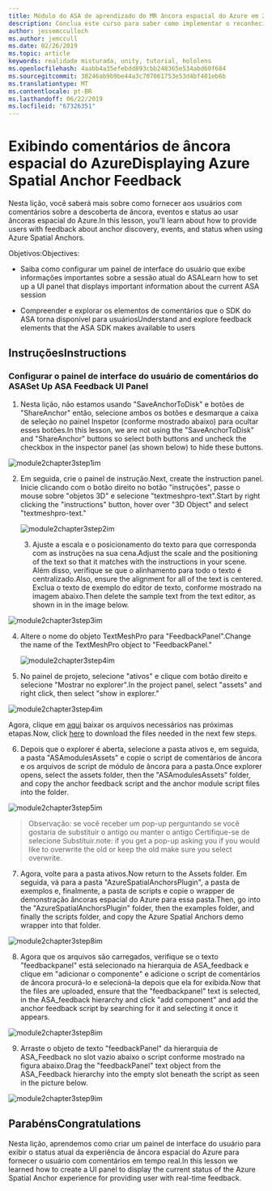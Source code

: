 ```yaml
---
title: Módulo do ASA de aprendizado do MR âncora espacial do Azure em 2 HoloLens
description: Conclua este curso para saber como implementar o reconhecimento facial do Azure em um aplicativo de realidade misturada.
author: jessemcculloch
ms.author: jemccull
ms.date: 02/26/2019
ms.topic: article
keywords: realidade misturada, unity, tutorial, hololens
ms.openlocfilehash: 4aabb4a35efebdd893cbb248365e534abd60f684
ms.sourcegitcommit: 30246ab9b9be44a3c707061753e53d4bf401eb6b
ms.translationtype: MT
ms.contentlocale: pt-BR
ms.lasthandoff: 06/22/2019
ms.locfileid: "67326351"
---
```

# <a name="displaying-azure-spatial-anchor-feedback"></a><span data-ttu-id="d40e6-104">Exibindo comentários de âncora espacial do Azure</span><span class="sxs-lookup"><span data-stu-id="d40e6-104">Displaying Azure Spatial Anchor Feedback</span></span>

<span data-ttu-id="d40e6-105">Nesta lição, você saberá mais sobre como fornecer aos usuários com comentários sobre a descoberta de âncora, eventos e status ao usar âncoras espacial do Azure.</span><span class="sxs-lookup"><span data-stu-id="d40e6-105">In this lesson, you'll learn about how to provide users with feedback about anchor discovery, events, and status when using Azure Spatial Anchors.</span></span>

<span data-ttu-id="d40e6-106">Objetivos:</span><span class="sxs-lookup"><span data-stu-id="d40e6-106">Objectives:</span></span>

* <span data-ttu-id="d40e6-107">Saiba como configurar um painel de interface do usuário que exibe informações importantes sobre a sessão atual do ASA</span><span class="sxs-lookup"><span data-stu-id="d40e6-107">Learn how to set up a UI panel that displays important information about the current ASA session</span></span>

* <span data-ttu-id="d40e6-108">Compreender e explorar os elementos de comentários que o SDK do ASA torna disponível para usuários</span><span class="sxs-lookup"><span data-stu-id="d40e6-108">Understand and explore feedback elements that the ASA SDK makes available to users</span></span>

  

## <a name="instructions"></a><span data-ttu-id="d40e6-109">Instruções</span><span class="sxs-lookup"><span data-stu-id="d40e6-109">Instructions</span></span>

### <a name="set-up-asa-feedback-ui-panel"></a><span data-ttu-id="d40e6-110">Configurar o painel de interface do usuário de comentários do ASA</span><span class="sxs-lookup"><span data-stu-id="d40e6-110">Set Up ASA Feedback UI Panel</span></span>

1. <span data-ttu-id="d40e6-111">Nesta lição, não estamos usando "SaveAnchorToDisk" e botões de "ShareAnchor" então, selecione ambos os botões e desmarque a caixa de seleção no painel Inspetor (conforme mostrado abaixo) para ocultar esses botões.</span><span class="sxs-lookup"><span data-stu-id="d40e6-111">In this lesson, we are not using the "SaveAnchorToDisk" and "ShareAnchor" buttons so select both buttons and uncheck the checkbox in the inspector panel (as shown below) to hide these buttons.</span></span>
   

![module2chapter3step1im](images/module2chapter3step1im.PNG)

2. <span data-ttu-id="d40e6-113">Em seguida, crie o painel de instrução.</span><span class="sxs-lookup"><span data-stu-id="d40e6-113">Next, create the instruction panel.</span></span> <span data-ttu-id="d40e6-114">Inicie clicando com o botão direito no botão "instruções", passe o mouse sobre "objetos 3D" e selecione "textmeshpro-text".</span><span class="sxs-lookup"><span data-stu-id="d40e6-114">Start by right clicking the "instructions" button, hover over "3D Object" and select "textmeshpro-text."</span></span>

   

   ![module2chapter3step2im](images/module2chapter3step2im.PNG)

   3. <span data-ttu-id="d40e6-116">Ajuste a escala e o posicionamento do texto para que corresponda com as instruções na sua cena.</span><span class="sxs-lookup"><span data-stu-id="d40e6-116">Adjust the scale and the positioning of the text so that it matches with the instructions in your scene.</span></span> <span data-ttu-id="d40e6-117">Além disso, verifique se que o alinhamento para todo o texto é centralizado.</span><span class="sxs-lookup"><span data-stu-id="d40e6-117">Also, ensure the alignment for all of the text is centered.</span></span> <span data-ttu-id="d40e6-118">Exclua o texto de exemplo do editor de texto, conforme mostrado na imagem abaixo.</span><span class="sxs-lookup"><span data-stu-id="d40e6-118">Then delete the sample text from the text editor, as shown in in the image below.</span></span>


![module2chapter3step3im](images/module2chapter3step3im.PNG)

4. <span data-ttu-id="d40e6-120">Altere o nome do objeto TextMeshPro para "FeedbackPanel".</span><span class="sxs-lookup"><span data-stu-id="d40e6-120">Change the name of the TextMeshPro object to "FeedbackPanel."</span></span>
   
   ![module2chapter3step4im](images/module2chapter3step4im.PNG)
   
5. <span data-ttu-id="d40e6-122">No painel de projeto, selecione "ativos" e clique com botão direito e selecione "Mostrar no explorer".</span><span class="sxs-lookup"><span data-stu-id="d40e6-122">In the project panel, select "assets" and right click, then select "show in explorer."</span></span>
   

![module2chapter3step4im](images/module2chapter3step5im.PNG)

<span data-ttu-id="d40e6-124">Agora, clique em [aqui](https://onedrive.live.com/?authkey=%21ABXEC8PvyQu8Qd8&id=5B7335C4342BCB0E%21395636&cid=5B7335C4342BCB0E) baixar os arquivos necessários nas próximas etapas.</span><span class="sxs-lookup"><span data-stu-id="d40e6-124">Now, click [here](https://onedrive.live.com/?authkey=%21ABXEC8PvyQu8Qd8&id=5B7335C4342BCB0E%21395636&cid=5B7335C4342BCB0E) to download the files needed in the next few steps.</span></span>

6. <span data-ttu-id="d40e6-125">Depois que o explorer é aberta, selecione a pasta ativos e, em seguida, a pasta "ASAmodulesAssets" e copie o script de comentários de âncora e os arquivos de script de módulo de âncora para a pasta.</span><span class="sxs-lookup"><span data-stu-id="d40e6-125">Once explorer opens, select the assets folder, then the "ASAmodulesAssets" folder, and copy the anchor feedback script and the anchor module script files into the folder.</span></span> 
   

![module2chapter3step5im](images/module2chapter3step6im.PNG)

> <span data-ttu-id="d40e6-127">Observação: se você receber um pop-up perguntando se você gostaria de substituir o antigo ou manter o antigo Certifique-se de selecione Substituir.</span><span class="sxs-lookup"><span data-stu-id="d40e6-127">note: if you get a pop-up asking you if you would like to overwrite the old or keep the old make sure you select overwrite.</span></span>

7. <span data-ttu-id="d40e6-128">Agora, volte para a pasta ativos.</span><span class="sxs-lookup"><span data-stu-id="d40e6-128">Now return to the Assets folder.</span></span> <span data-ttu-id="d40e6-129">Em seguida, vá para a pasta "AzureSpatialAnchorsPlugin", a pasta de exemplos e, finalmente, a pasta de scripts e copie o wrapper de demonstração âncoras espacial do Azure para essa pasta.</span><span class="sxs-lookup"><span data-stu-id="d40e6-129">Then, go into the "AzureSpatialAnchorsPlugin" folder, then the examples folder, and finally the scripts folder, and copy the Azure Spatial Anchors demo wrapper into that folder.</span></span> 
   

![module2chapter3step8im](images/module2chapter3step7im.PNG)

8. <span data-ttu-id="d40e6-131">Agora que os arquivos são carregados, verifique se o texto "feedbackpanel" está selecionado na hierarquia de ASA_feedback e clique em "adicionar o componente" e adicione o script de comentários de âncora procurá-lo e selecioná-la depois que ela for exibida.</span><span class="sxs-lookup"><span data-stu-id="d40e6-131">Now that the files are uploaded, ensure that the "feedbackpanel" text is selected, in the ASA_feedback hierarchy and click "add component" and add the anchor feedback script by searching for it and selecting it once it appears.</span></span> 
   
   

![module2chapter3step8im](images/module2chapter3step8im.PNG)

9. <span data-ttu-id="d40e6-133">Arraste o objeto de texto "feedbackPanel" da hierarquia de ASA_Feedback no slot vazio abaixo o script conforme mostrado na figura abaixo.</span><span class="sxs-lookup"><span data-stu-id="d40e6-133">Drag the "feedbackPanel" text object from the ASA_Feedback hierarchy into the empty slot beneath the script as seen in the picture below.</span></span> 
   

![module2chapter3step9im](images/module2chapter3step9im.PNG)

   

## <a name="congratulations"></a><span data-ttu-id="d40e6-135">Parabéns</span><span class="sxs-lookup"><span data-stu-id="d40e6-135">Congratulations</span></span>

<span data-ttu-id="d40e6-136">Nesta lição, aprendemos como criar um painel de interface do usuário para exibir o status atual da experiência de âncora espacial do Azure para fornecer o usuário com comentários em tempo real.</span><span class="sxs-lookup"><span data-stu-id="d40e6-136">In this lesson we learned how to create a UI panel to display the current status of the Azure Spatial Anchor experience for providing user with real-time feedback.</span></span>


